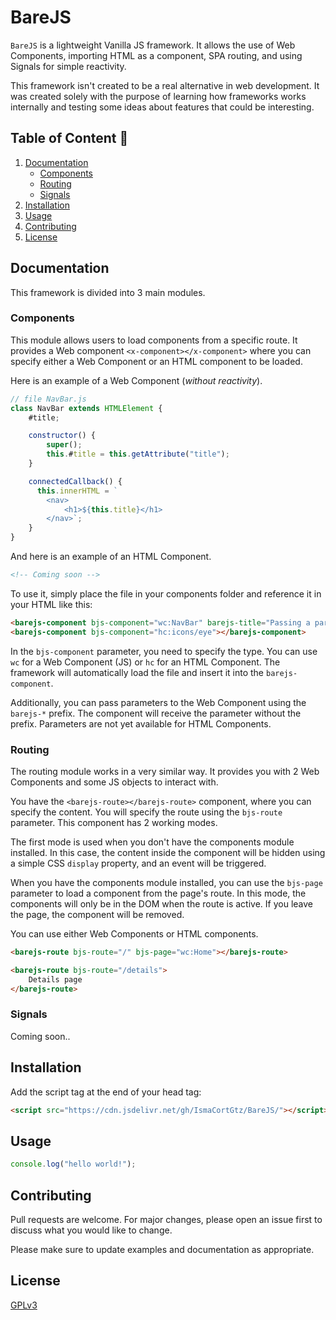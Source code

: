 # BareJS

`BareJS` is a lightweight Vanilla JS framework. It allows the use of Web Components, importing HTML as a component, SPA routing, and using Signals for simple reactivity.

This framework isn't created to be a real alternative in web development. It was created solely with the purpose of learning how frameworks works internally and testing some ideas about features that could be interesting.

## Table of Content 📕

1. [Documentation](#documentation)
    - [Components](#components)
    - [Routing](#routing)
    - [Signals](#signals) 
2. [Installation](#installation)
3. [Usage](#usage)
4. [Contributing](#contributing)
5. [License](#license)

## Documentation

This framework is divided into 3 main modules.

### Components

This module allows users to load components from a specific route. It provides a Web component `<x-component></x-component>` where you can specify either a Web Component or an HTML component to be loaded.

Here is an example of a Web Component (_without reactivity_).

```js
// file NavBar.js
class NavBar extends HTMLElement {
    #title;

    constructor() {
        super();
        this.#title = this.getAttribute("title");
    }

    connectedCallback() {
      this.innerHTML = `
        <nav>
            <h1>${this.title}</h1>
        </nav>`;
    }
}
```

And here is an example of an HTML Component.

```html
<!-- Coming soon -->
```

To use it, simply place the file in your components folder and reference it in your HTML like this:

```html
<barejs-component bjs-component="wc:NavBar" barejs-title="Passing a parameter"></barejs-component>
<barejs-component bjs-component="hc:icons/eye"></barejs-component>
```

In the `bjs-component` parameter, you need to specify the type. You can use `wc` for a Web Component (JS) or `hc` for an HTML Component. The framework will automatically load the file and insert it into the `barejs-component`.

Additionally, you can pass parameters to the Web Component using the `barejs-*` prefix. The component will receive the parameter without the prefix. Parameters are not yet available for HTML Components.

### Routing

The routing module works in a very similar way. It provides you with 2 Web Components and some JS objects to interact with.

You have the `<barejs-route></barejs-route>` component, where you can specify the content. You will specify the route using the `bjs-route` parameter. This component has 2 working modes.

The first mode is used when you don't have the components module installed. In this case, the content inside the component will be hidden using a simple CSS `display` property, and an event will be triggered.

When you have the components module installed, you can use the `bjs-page` parameter to load a component from the page's route. In this mode, the components will only be in the DOM when the route is active. If you leave the page, the component will be removed.

You can use either Web Components or HTML components.

```html
<barejs-route bjs-route="/" bjs-page="wc:Home"></barejs-route>

<barejs-route bjs-route="/details">
    Details page
</barejs-route>
```

### Signals

Coming soon..

## Installation

Add the script tag at the end of your head tag:
```html
<script src="https://cdn.jsdelivr.net/gh/IsmaCortGtz/BareJS/"></script>
```

## Usage

```js
console.log("hello world!");
```

## Contributing

Pull requests are welcome. For major changes, please open an issue first
to discuss what you would like to change.

Please make sure to update examples and documentation as appropriate.

## License

[GPLv3](https://www.gnu.org/licenses/gpl-3.0.html#license-text)